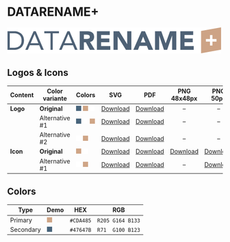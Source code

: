 # DATARENAME+

![DATARENAME+ Logo](datarename-plus-logo-original-500px.png)

## Logos & Icons

| Content  | Color variante | Colors                           | SVG                         | PDF                         |          PNG 48x48px          |           PNG 50px            |         PNG 162x162px          | PNG 216x216px                  | PNG 500px                      | PNG 1000px                      |
| -------- | -------------- | -------------------------------- | --------------------------- | --------------------------- | :---------------------------: | :---------------------------: | :----------------------------: | ------------------------------ | ------------------------------ | ------------------------------- |
| **Logo** | **Original**   | ![Secondary] ![Primary] ![White] | [Download][LogoOriginalSVG] | [Download][LogoOriginalPDF] |               –               |               –               |               –                | –                              | [Download][LogoOriginalPNG500] | [Download][LogoOriginalPNG1000] |
|          | Alternative #1 | ![Secondary] ![White] ![Primary] | [Download][LogoAlt1SVG]     | [Download][LogoAlt1PDF]     |               –               |               –               |               –                | –                              | [Download][LogoAlt1PNG500]     | [Download][LogoAlt1PNG1000]     |
|          | Alternative #2 | ![White] ![Primary]              | [Download][LogoAlt2SVG]     | [Download][LogoAlt2PDF]     |               –               |               –               |               –                | –                              | [Download][LogoAlt2PNG500]     | [Download][LogoAlt2PNG1000]     |
| **Icon** | **Original**   | ![Primary] ![White]              | [Download][IconOriginalSVG] | [Download][IconOriginalPDF] | [Download][IconOriginalPNG48] | [Download][IconOriginalPNG50] | [Download][IconOriginalPNG162] | [Download][IconOriginalPNG216] | [Download][IconOriginalPNG500] | [Download][IconOriginalPNG1000] |
|          | Alternative #1 | ![White] ![Primary]              | [Download][IconAlt1SVG]     | [Download][IconAlt1PDF]     |               –               |   [Download][IconAlt1PNG50]   |               –                | –                              | [Download][IconAlt1PNG500]     | [Download][IconAlt1PNG1000]     |

## Colors

| Type      | Demo         | HEX       | RGB              |
| --------- | ------------ | --------- | ---------------- |
| Primary   | ![Primary]   | `#CDA485` | `R205 G164 B133` |
| Secondary | ![Secondary] | `#47647B` | `R71  G100 B123` |

[Primary]: ../colors/CDA485.png
[Secondary]: ../colors/47647B.png
[White]: ../colors/FFFFFF.png

[LogoOriginalSVG]: datarename-plus-logo-original.svg
[LogoOriginalPDF]: datarename-plus-logo-original.pdf
[LogoOriginalPNG500]: datarename-plus-logo-original-500px.png
[LogoOriginalPNG1000]: datarename-plus-logo-original-1000px.png
[LogoAlt1SVG]: datarename-plus-logo-alt1.svg
[LogoAlt1PDF]: datarename-plus-logo-alt1.pdf
[LogoAlt1PNG500]: datarename-plus-logo-alt1-500px.png
[LogoAlt1PNG1000]: datarename-plus-logo-alt1-1000px.png
[LogoAlt2SVG]: datarename-plus-logo-alt2.svg
[LogoAlt2PDF]: datarename-plus-logo-alt2.pdf
[LogoAlt2PNG500]: datarename-plus-logo-alt2-500px.png
[LogoAlt2PNG1000]: datarename-plus-logo-alt2-1000px.png

[IconOriginalSVG]: datarename-plus-icon-original.svg
[IconOriginalPDF]: datarename-plus-icon-original.pdf
[IconOriginalPNG48]: datarename-plus-icon-original-48x48px.png
[IconOriginalPNG50]: datarename-plus-icon-original-50px.png
[IconOriginalPNG162]: datarename-plus-icon-original-162x162px.png
[IconOriginalPNG216]: datarename-plus-icon-original-216x216px.png
[IconOriginalPNG500]: datarename-plus-icon-original-500px.png
[IconOriginalPNG1000]: datarename-plus-icon-original-1000px.png
[IconAlt1SVG]: datarename-plus-icon-alt1.svg
[IconAlt1PDF]: datarename-plus-icon-alt1.pdf
[IconAlt1PNG50]: datarename-plus-icon-alt1-50px.png
[IconAlt1PNG500]: datarename-plus-icon-alt1-500px.png
[IconAlt1PNG1000]: datarename-plus-icon-alt1-1000px.png
